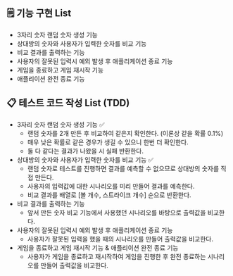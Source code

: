 ## 🗒️ **기능 구현 List**

- 3자리 숫자 랜덤 숫자 생성 기능
- 상대방의 숫자와 사용자가 입력한 숫자를 비교 기능
- 비교 결과를 출력하는 기능
- 사용자의 잘못된 입력시 예외 발생 후 애플리케이션 종료 기능
- 게임을 종료하고 게임 재시작 기능
- 애플리이션 완전 종료 기능

## 📋 테스트 코드 작성 List (TDD)

- 3자리 숫자 랜덤 숫자 생성 기능 ✅
  - 랜덤 숫자를 2개 만든 후 비교하여 같은지 확인한다. (이론상 같을 확률 0.1%)
  - 매우 낮은 확률로 같은 경우가 생길 수 있으니 한번 더 확인한다.
  - 둘 다 같다는 결과가 나왔을 시 실패 반환한다.
- 상대방의 숫자와 사용자가 입력한 숫자를 비교 기능 ✅
  - 랜덤 숫자로 테스트를 진행하면 결과를 예측할 수 없으므로 상대방의 숫자를 직접 만든다.
  - 사용자의 입력값에 대한 시나리오를 미리 만들어 결과를 예측한다.
  - 비교 결과를 배열로 [볼 개수, 스트라이크 개수] 순으로 반환한다.
- 비교 결과를 출력하는 기능
  - 앞서 만든 숫자 비교 기능에서 사용했던 시나리오를 바탕으로 출력값을 비교한다.
- 사용자의 잘못된 입력시 예외 발생 후 애플리케이션 종료 기능
  - 사용자가 잘못된 입력을 했을 때의 시나리오를 만들어 출력값을 비교한다.
- 게임을 종료하고 게임 재시작 기능 & 애플리이션 완전 종료 기능
  - 사용자가 게임을 종료하고 재시작하여 게임을 진행한 후 완전 종료하는 시나리오를 만들어 출력값을 비교한다.
